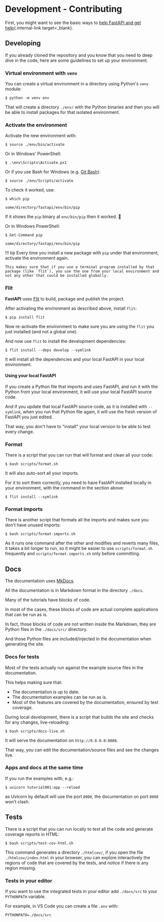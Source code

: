 # Development - Contributing

First, you might want to see the basic ways to [help FastAPI and get help](help-fastapi.md){.internal-link target=_blank}.

## Developing

If you already cloned the repository and you know that you need to deep dive in the code, here are some guidelines to set up your environment.

### Virtual environment with `venv`

You can create a virtual environment in a directory using Python's `venv` module:

```console
$ python -m venv env
```

That will create a directory `./env/` with the Python binaries and then you will be able to install packages for that isolated environment.

### Activate the environment

Activate the new environment with:

```console
$ source ./env/bin/activate
```

Or in Windows' PowerShell:

```console
$ .\env\Scripts\Activate.ps1
```

Or if you use Bash for Windows (e.g. <a href="https://gitforwindows.org/" class="external-link" target="_blank">Git Bash</a>):

```console
$ source ./env/Scripts/activate
```

To check it worked, use:

```console
$ which pip

some/directory/fastapi/env/bin/pip
```

If it shows the `pip` binary at `env/bin/pip` then it worked. 🎉

Or in Windows PowerShell:

```console
$ Get-Command pip

some/directory/fastapi/env/bin/pip
```
!!! tip
    Every time you install a new package with `pip` under that environment, activate the environment again.

    This makes sure that if you use a terminal program installed by that package (like `flit`), you use the one from your local environment and not any other that could be installed globally.

### Flit

**FastAPI** uses <a href="https://flit.readthedocs.io/en/latest/index.html" class="external-link" target="_blank">Flit</a> to build, package and publish the project.

After activating the environment  as described above, install `flit`:

```console
$ pip install flit
```

Now re-activate the environment to make sure you are using the `flit` you just installed (and not a global one).

And now use `flit` to install the development dependencies:

```console
$ flit install --deps develop --symlink
```

It will install all the dependencies and your local FastAPI in your local environment.

#### Using your local FastAPI

If you create a Python file that imports and uses FastAPI, and run it with the Python from your local environment, it will use your local FastAPI source code.

And if you update that local FastAPI source code, as it is installed with `--symlink`, when you run that Python file again, it will use the fresh version of FastAPI you just edited.

That way, you don't have to "install" your local version to be able to test every change.

### Format

There is a script that you can run that will format and clean all your code:

```console
$ bash scripts/format.sh
```

It will also auto-sort all your imports.

For it to sort them correctly, you need to have FastAPI installed locally in your environment, with the command in the section above:

```console
$ flit install --symlink
```

### Format imports

There is another script that formats all the imports and makes sure you don't have unused imports:

```console
$ bash scripts/format-imports.sh
```

As it runs one command after the other and modifies and reverts many files, it takes a bit longer to run, so it might be easier to use `scripts/format.sh` frequently and `scripts/format-imports.sh` only before committing.

## Docs

The documentation uses <a href="https://www.mkdocs.org/" class="external-link" target="_blank">MkDocs</a>.

All the documentation is in Markdown format in the directory `./docs`.

Many of the tutorials have blocks of code.

In most of the cases, these blocks of code are actual complete applications that can be run as is.

In fact, those blocks of code are not written inside the Markdown, they are Python files in the `./docs/src/` directory.

And those Python files are included/injected in the documentation when generating the site.

### Docs for tests

Most of the tests actually run against the example source files in the documentation.

This helps making sure that:

* The documentation is up to date.
* The documentation examples can be run as is.
* Most of the features are covered by the documentation, ensured by test coverage.

During local development, there is a script that builds the site and checks for any changes, live-reloading:

```console
$ bash scripts/docs-live.sh
```

It will serve the documentation on `http://0.0.0.0:8008`.

That way, you can edit the documentation/source files and see the changes live.

### Apps and docs at the same time

If you run the examples with, e.g.:

```console
$ uvicorn tutorial001:app --reload
```

as Uvicorn by default will use the port `8000`, the documentation on port `8008` won't clash.

## Tests

There is a script that you can run locally to test all the code and generate coverage reports in HTML:

```console
$ bash scripts/test-cov-html.sh
```

This command generates a directory `./htmlcov/`, if you open the file `./htmlcov/index.html` in your browser, you can explore interactively the regions of code that are covered by the tests, and notice if there is any region missing.

### Tests in your editor

If you want to use the integrated tests in your editor add `./docs/src` to your `PYTHONPATH` variable.

For example, in VS Code you can create a file `.env` with:

```env
PYTHONPATH=./docs/src
```

